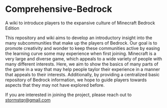 # Comprehensive-Bedrock
A wiki to introduce players to the expansive culture of Minecraft Bedrock Edition

This repository and wiki aims to develop an introductory insight into the many subcommunities that make up the players of Bedrock. Our goal is to promote creativity and wonder to keep these communities active by easing the learning curve some may experience when first joining. Minecraft is a very large and diverse game, which appeals to a wide variety of people with many different interests. Here, we aim to show the basics of many parts of the game in a way that may help people taylor their experience in a manner that appeals to their interests. Additionally, by providing a centralized basic repository of Bedrock information, we hope to guide players towards aspects that they may not have explored before. 




If you are interested in joining the project, please reach out to stormstqr@gmail.com

